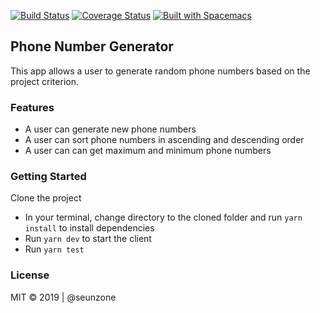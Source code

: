 [![Build Status](https://travis-ci.org/seunzone/react-random-number-generator.svg?branch=master)](https://travis-ci.org/seunzone/react-random-number-generator) [![Coverage Status](https://coveralls.io/repos/github/seunzone/react-random-number-generator/badge.svg?branch=master)](https://coveralls.io/github/seunzone/react-random-number-generator?branch=master) [![Built with Spacemacs](https://cdn.rawgit.com/syl20bnr/spacemacs/442d025779da2f62fc86c2082703697714db6514/assets/spacemacs-badge.svg)](http://spacemacs.org)


## Phone Number Generator
This app allows a user to generate random phone numbers based on the project criterion.


### Features
- A user can generate new phone numbers
- A user can sort phone numbers in ascending and descending order
- A user can can get maximum and minimum phone numbers


### Getting Started
Clone the project
- In your terminal, change directory to the cloned folder and run `yarn install` to install dependencies
- Run `yarn dev` to start the client
- Run `yarn test`

### License
MIT © 2019 | @seunzone
